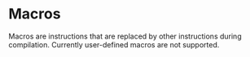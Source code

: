 # Macros

Macros are instructions that are replaced by other instructions during compilation. Currently user-defined macros are
not supported.
